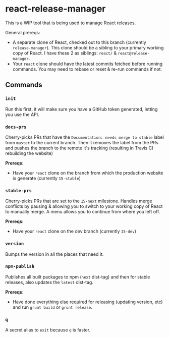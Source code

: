 # react-release-manager

This is a WIP tool that is being used to manage React releases.

General prereqs:
- A separate clone of React, checked out to this branch (currently `release-manager`). This clone should be a sibling to your primary working copy of React. I have these 2 as siblings: `react/` & `react@release-manager`.
- Your `react` clone should have the latest commits fetched before running commands. You may need to rebase or reset & re-run commands if not.


## Commands

### `init`

Run this first, it will make sure you have a GitHub token generated, letting you use the API.

### `docs-prs`

Cherry-picks PRs that have the `Documentation: needs merge to stable` label from `master` to the current branch. Then it removes the label from the PRs and pushes the branch to the remote it's tracking (resulting in Travis CI rebuilding the website)

**Prereqs:**
- Have your `react` clone on the branch from which the production website is generate (currently `15-stable`)

### `stable-prs`

Cherry-picks PRs that are set to the `15-next` milestone. Handles merge conflicts by pausing & allowing you to switch to your working copy of React to manually merge. A menu allows you to continue from where you left off.

**Prereqs:**
- Have your `react` clone on the dev branch (currently `15-dev`)

### `version`

Bumps the version in all the places that need it.

### `npm-publish`

Publishes all built packages to npm (`next` dist-tag) and then for stable releases, also updates the `latest` dist-tag.

**Prereqs:**
- Have done everything else required for releasing (updating version, etc) and run `grunt build` or `grunt release`.

### `q`

A secret alias to `exit` because `q` is faster.
